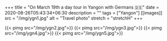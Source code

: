 +++
title = "On March 19th a day tour in Yangon with Germans 🇩🇪"
date = 2020-08-26T05:43:34+06:30
description  = ""
tags  = ["Yangon"]
[[images]]
  src  = "/img/ygn1.jpg"
  alt  = "Travel photo"
  stretch = "stretchH"
+++
<!--more-->
{{< pimg src="/img/ygn2.jpg">}}
{{< pimg src="/img/ygn3.jpg">}}
{{< pimg src="/img/ygn4.jpg">}}
{{< pimg src="/img/ygn5.jpg">}}
